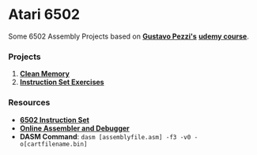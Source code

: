 # Atari 6502

Some 6502 Assembly Projects based on [**Gustavo Pezzi's**](https://pikuma.com/) [**udemy course**](https://www.udemy.com/course/programming-games-for-the-atari-2600/).

### Projects

1. [**Clean Memory**](cleanmem/)
2. [**Instruction Set Exercises**](exercises/)

### Resources

- [**6502 Instruction Set**](http://www.6502.org/tutorials/6502opcodes.html)
- [**Online Assembler and Debugger**](https://8bitworkshop.com/)
- **DASM Command**: `dasm [assemblyfile.asm] -f3 -v0 -o[cartfilename.bin]`